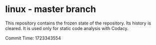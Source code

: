 # linux - master branch

This repository contains the frozen state of the repository.
Its history is cleared. It is used only for static code
analysis with Codacy.

Commit Time: 1723343554
